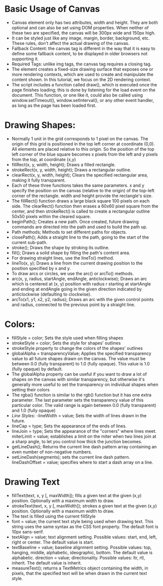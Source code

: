 # Basic Usage of Canvas
- Canvas element only has two attributes, width and height. They are both optional and can also be set using DOM properties. When neither of these two are specified, the canvas will be 300px wide and 150px high. 
- It can be styled just like any image, margin, border, background, etc. These rules, don't affect the actual drawing of the canvas. 
- Fallback Content: the canvas tag is different in the way that it is easy to define some fallback content, to be displayed in older browsers not supporting it. 
- Required Tags: unlike img tags, the canvas tag requires a closing tag.
- The <canvas> element creates a fixed-size drawing surface that exposes one or more rendering contexts, which are used to create and manipulate the content shown. In this tutorial, we focus on the 2D rendering context.
- The script includes a function called draw(), which is executed once the page finishes loading; this is done by listening for the load event on the document. This function, or one like it, could also be called using window.setTimeout(), window.setInterval(), or any other event handler, as long as the page has been loaded first.
# Drawing Shapes:
- Normally 1 unit in the grid corresponds to 1 pixel on the canvas. The origin of this grid is positioned in the top left corner at coordinate (0,0). All elements are placed relative to this origin. So the position of the top left corner of the blue square becomes x pixels from the left and y pixels from the top, at coordinate (x,y)
- fillRect(x, y, width, height); Draws a filled rectangle.
- strokeRect(x, y, width, height); Draws a rectangular outline.
- clearRect(x, y, width, height); Clears the specified rectangular area, making it fully transparent.
- Each of these three functions takes the same parameters. x and y specify the position on the canvas (relative to the origin) of the top-left corner of the rectangle. width and height provide the rectangle's size.
- The fillRect() function draws a large black square 100 pixels on each side. The clearRect() function then erases a 60x60 pixel square from the center, and then strokeRect() is called to create a rectangular outline 50x50 pixels within the cleared square.
- beginPath(); Creates a new path. Once created, future drawing commands are directed into the path and used to build the path up.
- Path methods; Methods to set different paths for objects.
- closePath(); Adds a straight line to the path, going to the start of the current sub-path.
- stroke(); Draws the shape by stroking its outline.
- fill(); Draws a solid shape by filling the path's content area.
- For drawing straight lines, use the lineTo() method.
- lineTo(x, y); Draws a line from the current drawing position to the position specified by x and y.
- To draw arcs or circles, we use the arc() or arcTo() methods.
- arc(x, y, radius, startAngle, endAngle, anticlockwise); Draws an arc which is centered at (x, y) position with radius r starting at startAngle and ending at endAngle going in the given direction indicated by anticlockwise (defaulting to clockwise).
- arcTo(x1, y1, x2, y2, radius); Draws an arc with the given control points and radius, connected to the previous point by a straight line.
# Colors:
- fillStyle = color; Sets the style used when filling shapes
- strokeStyle = color; Sets the style for shapes' outlines
- strokeStyle property to change the colors of the shapes' outlines
- globalAlpha = transparencyValue; Applies the specified transparency value to all future shapes drawn on the canvas. The value must be between 0.0 (fully transparent) to 1.0 (fully opaque). This value is 1.0 (fully opaque) by default.
- The globalAlpha property can be useful if you want to draw a lot of shapes on the canvas with similar transparency, but otherwise it's generally more useful to set the transparency on individual shapes when setting their colors
- The rgba() function is similar to the rgb() function but it has one extra parameter. The last parameter sets the transparency value of this particular color. The valid range is again between 0.0 (fully transparent) and 1.0 (fully opaque)
- *Line Styles*:
-lineWidth = value; Sets the width of lines drawn in the future.
- lineCap = type; Sets the appearance of the ends of lines.
- lineJoin = type; Sets the appearance of the "corners" where lines meet.
miterLimit = value; establishes a limit on the miter when two lines join at a sharp angle, to let you control how thick the junction becomes.
- getLineDash(); Returns the current line dash pattern array containing an even number of non-negative numbers.
- setLineDash(segments); sets the current line dash pattern.
lineDashOffset = value; specifies where to start a dash array on a line.
# Drawing Text
- fillText(text, x, y [, maxWidth]); fills a given text at the given (x,y) position. Optionally with a maximum width to draw.
- strokeText(text, x, y [, maxWidth]); strokes a given text at the given (x,y) position. Optionally with a maximum width to draw.
- The text is filled using the current fillStyle
- font = value; the current text style being used when drawing text. This string uses the same syntax as the CSS font property. The default font is 10px sans-serif.
- textAlign = value; text alignment setting. Possible values: start, end, left, right or center. The default value is start.
- textBaseline = value; baseline alignment setting. Possible values: top, hanging, middle, alphabetic, ideographic, bottom. The default value is alphabetic.
direction = value; directionality. Possible values: ltr, rtl, inherit. The default value is inherit.
- measureText(); returns a TextMetrics object containing the width, in pixels, that the specified text will be when drawn in the current text style.
